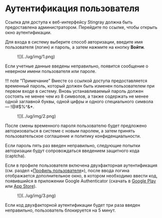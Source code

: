 # Аутентификация пользователя

Ссылка для доступа к веб-интерфейсу Stingray должна быть предоставлена администратором. Перейдите по ссылке, чтобы открыть окно аутентификации.

Для входа в систему выберите способ авторизации, введите имя пользователя (логин) и пароль, а затем нажмите на кнопку **Войти**.

<figure markdown>
![](../ug/img/1.png)
</figure>
 
Если учетные данные введены неправильно, появится сообщение о неверном имени пользователя или пароле.

!!! note "Примечание"
    Вместе со ссылкой доступа предоставляется временный пароль, который должен быть изменен пользователем при первом входе в систему. Вновь устанавливаемый пароль должен состоять не менее чем из 8 символов, а также содержать не менее одной заглавной буквы, одной цифры и одного специального символа — !@#$%^&*.

<figure markdown>
![](../ug/img/2.png)
</figure>
 
После смены временного пароля пользователю будет предложено авторизоваться в системе с новым паролем, а затем принять пользовательское соглашение и политику конфиденциальности.

Если пароль пять раз введен неправильно, следующие попытки авторизации будут сопровождаться введением защитного кода (captcha).
 
Если в профиле пользователя включена двухфакторная аутентификация (см. раздел «[Профиль пользователя](profil_polzovatelya.md)»), после ввода логина отображается дополнительное окно, в котором необходимо ввести код, появившийся в приложении Google Authenticator (скачать в [Google Play](https://play.google.com/store/apps/details?id=com.google.android.apps.authenticator2&hl=ru&gl=US) или [App Store](https://apps.apple.com/ru/app/google-authenticator/id388497605)).

<figure markdown>
![](../ug/img/3.png)
</figure>
  
Если код двухфакторной аутентификации будет три раза введен неправильно, пользователь блокируется на 5 минут.
